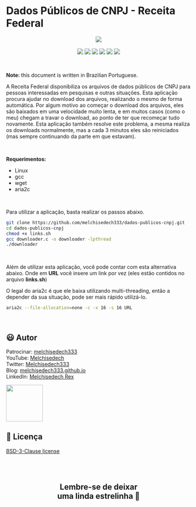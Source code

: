# Dados Públicos de CNPJ - Receita Federal

<p align="center">
    <a href="https://github.com/sponsors/melchisedech333"><img src="https://img.shields.io/badge/sponsor-30363D?style=for-the-badge&logo=GitHub-Sponsors&logoColor=#white" ></a>
    <br><br>
    <img src="https://badgen.net/badge/love level/6 of 10/purple" >
    <img src="https://img.shields.io/github/languages/count/melchisedech333/dados-publicos-cnpj?color=%23f34b7d" >
    <img src="https://img.shields.io/github/languages/top/melchisedech333/dados-publicos-cnpj?color=%23f34b7d" >
    <img src="https://img.shields.io/github/directory-file-count/melchisedech333/dados-publicos-cnpj" >
    <img src="https://img.shields.io/github/repo-size/melchisedech333/dados-publicos-cnpj" >
    <img src="https://img.shields.io/github/license/melchisedech333/dados-publicos-cnpj" >
</p>

<br>

<b>Note: </b> this document is written in Brazilian Portuguese.

A Receita Federal disponibiliza os arquivos de dados públicos de CNPJ para pessoas interessadas em pesquisas e outras situações. Esta aplicação procura ajudar no download dos arquivos, realizando o mesmo de forma automática. Por algum motivo ao começar o download dos arquivos, eles são baixados em uma velocidade muito lenta, e em muitos casos (como o meu) chegam a travar o download, ao ponto de ter que recomeçar tudo novamente. Esta aplicação também resolve este problema, a mesma realiza os downloads normalmente, mas a cada 3 minutos eles são reiniciados (mas sempre continuando da parte em que estavam).

<br>

<b>Requerimentos:</b>
- Linux
- gcc
- wget
- aria2c

<br>

Para utilizar a aplicação, basta realizar os passos abaixo.

```bash
git clone https://github.com/melchisedech333/dados-publicos-cnpj.git
cd dados-publicos-cnpj
chmod +x links.sh
gcc downloader.c -o downloader -lpthread
./downloader 
```

<br>

Além de utilizar esta aplicação, você pode contar com esta alternativa abaixo. Onde em <b>URL</b> você insere um link por vez (eles estão contidos no arquivo <b>links.sh</b>)

O legal do aria2c é que ele baixa utilizando multi-threading, então a depender da sua situação, pode ser mais rápido utilizá-lo.

```bash
aria2c --file-allocation=none -c -x 16 -s 16 URL
```


<br>

:smiley: Autor
---

Patrocinar: [melchisedech333](https://github.com/sponsors/melchisedech333)<br>
YouTube: [Melchisedech](https://www.youtube.com/channel/UC4Sh4wxncr5arnydpUfWPKw)<br>
Twitter: [Melchisedech333](https://twitter.com/Melchisedech333)<br>
Blog: [melchisedech333.github.io](https://melchisedech333.github.io/)<br>
LinkedIn: [Melchisedech Rex](https://www.linkedin.com/in/melchisedech-rex-724152235/)

<img src="https://github.com/melchisedech333.png?size=200" height="100" />

<br>

:scroll: Licença
---

[ BSD-3-Clause license](./license)

<br><br>

<div align="center">

## Lembre-se de deixar <br> uma linda estrelinha :star_struck:

</div>


